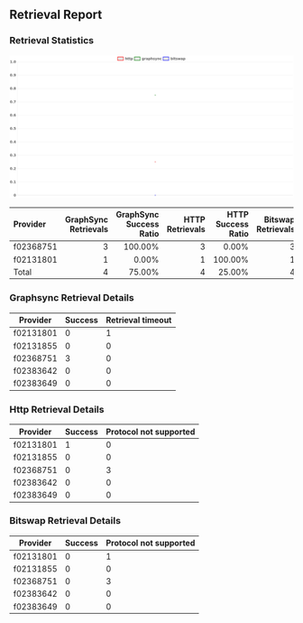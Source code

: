 ## Retrieval Report
### Retrieval Statistics
<img src="https://raw.githubusercontent.com/data-preservation-programs/filplus-checker-assets/main/filecoin-project/filecoin-plus-large-datasets/issues/1683/1695006886077.png"/>

| Provider  | GraphSync Retrievals | GraphSync Success Ratio | HTTP Retrievals | HTTP Success Ratio | Bitswap Retrievals | Bitswap Success Ratio |
| :-------- | -------------------: | ----------------------: | --------------: | -----------------: | -----------------: | --------------------: |
| f02368751 |                    3 |                 100.00% |               3 |              0.00% |                  3 |                 0.00% |
| f02131801 |                    1 |                   0.00% |               1 |            100.00% |                  1 |                 0.00% |
| Total     |                    4 |                  75.00% |               4 |             25.00% |                  4 |                 0.00% |

### Graphsync Retrieval Details
| Provider  | Success | Retrieval timeout |
| --------- | ------- | ----------------- |
| f02131801 | 0       | 1                 |
| f02131855 | 0       | 0                 |
| f02368751 | 3       | 0                 |
| f02383642 | 0       | 0                 |
| f02383649 | 0       | 0                 |

### Http Retrieval Details
| Provider  | Success | Protocol not supported |
| --------- | ------- | ---------------------- |
| f02131801 | 1       | 0                      |
| f02131855 | 0       | 0                      |
| f02368751 | 0       | 3                      |
| f02383642 | 0       | 0                      |
| f02383649 | 0       | 0                      |

### Bitswap Retrieval Details
| Provider  | Success | Protocol not supported |
| --------- | ------- | ---------------------- |
| f02131801 | 0       | 1                      |
| f02131855 | 0       | 0                      |
| f02368751 | 0       | 3                      |
| f02383642 | 0       | 0                      |
| f02383649 | 0       | 0                      |
